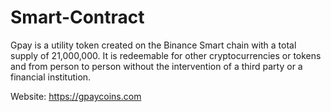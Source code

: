 # Smart-Contract

Gpay is a utility token created on the Binance Smart chain with a total supply of 21,000,000. 
It is redeemable for other cryptocurrencies or tokens and from person to person without the intervention of a third party or a financial institution.

Website: https://gpaycoins.com

